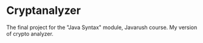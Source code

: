 # Cryptanalyzer
The final project for the "Java Syntax" module, Javarush course. My version of crypto analyzer.
